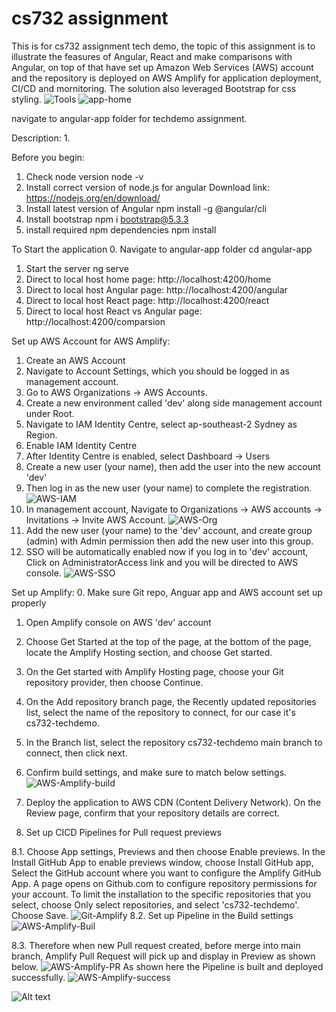 # cs732 assignment
This is for cs732 assignment tech demo, the topic of this assignment is to illustrate the feasures of Angular, React and make comparisons with Angular, on top of that have set up Amazon Web Services (AWS) account and the repository is deployed on AWS Amplify for application deployment, CI/CD and mornitoring. The solution also leveraged Bootstrap for css styling. 
![Tools](images/Tools.png "Tools")
![app-home](images/app-home.png "app-home")

navigate to angular-app folder for techdemo assignment.

Description:
1. 

Before you begin:
1. Check node version
    node -v
2. Install correct version of node.js for angular
    Download link: https://nodejs.org/en/download/
3. Install latest version of Angular
    npm install -g @angular/cli
4. Install bootstrap
    npm i bootstrap@5.3.3
5. install required npm dependencies
    npm install
   


To Start the  application
0. Navigate to angular-app folder
    cd angular-app
1. Start the server
    ng serve
2. Direct to local host home page:
    http://localhost:4200/home
3. Direct to local host Angular page:
    http://localhost:4200/angular
3. Direct to local host React page:
    http://localhost:4200/react
3. Direct to local host React vs Angular page:
    http://localhost:4200/comparsion





 
Set up AWS Account for AWS Amplify:
1. Create an AWS Account 
2. Navigate to Account Settings, which you should be logged in as management account. 
3. Go to AWS Organizations -> AWS Accounts.
4. Create a new environment called 'dev' along side management account under Root.
5. Navigate to IAM Identity Centre, select ap-southeast-2 Sydney as Region.
6. Enable IAM Identity Centre
7. After Identity Centre is enabled, select Dashboard -> Users
8. Create a new user (your name), then add the user into the new account 'dev'
9. Then log in as the new user (your name) to complete the registration.
![AWS-IAM](images/AWS-IAM.png "AWS-IAM")
10. In management account, Navigate to Organizations -> AWS accounts -> Invitations -> Invite AWS Account. 
![AWS-Org](images/AWS-Org.png "AWS-Org")
11. Add the new user (your name) to the 'dev' account, and create group (admin) with Admin permission then add the new user into this group. 
12. SSO will be automatically enabled now if you log in to 'dev' account, Click on AdministratorAccess link and you will be directed to AWS console. 
![AWS-SSO](images/AWS-SSO.png "AWS-SSO")

Set up Amplify:
0. Make sure Git repo, Anguar app and AWS account set up properly
1. Open Amplify console on AWS 'dev' account
2. Choose Get Started at the top of the page, at the bottom of the page, locate the Amplify Hosting section, and choose Get started.
3. On the Get started with Amplify Hosting page, choose your Git repository provider, then choose Continue.
4. On the Add repository branch page,  the Recently updated repositories list, select the name of the repository to connect, for our case it's cs732-techdemo.
5. In the Branch list, select the repository cs732-techdemo main branch to connect, then click next.
6. Confirm build settings, and make sure to match below settings.
![AWS-Amplify-build](images/AWS-Amplify-build.png "AWS-Amplify-build")
7. Deploy the application to AWS CDN (Content Delivery Network). On the Review page, confirm that your repository details are correct.

8. Set up CICD Pipelines for Pull request previews

8.1. Choose App settings, Previews and then choose Enable previews. In the Install GitHub App to enable previews window, choose Install GitHub app, Select the GitHub account where you want to configure the Amplify GitHub App. A page opens on Github.com to configure repository permissions for your account. To limit the installation to the specific repositories that you select, choose Only select repositories, and select 'cs732-techdemo'. Choose Save.
![Git-Amplify](images/Git-Amplify.png "Git-Amplify")
8.2. Set up Pipeline in the Build settings
![AWS-Amplify-Buil](images/AWS-Amplify-Buil.png "AWS-Amplify-Buil")

8.3. Therefore when new Pull request created, before merge into main branch, Amplify Pull Request will pick up and display in Preview as shown below.
![AWS-Amplify-PR](images/AWS-Amplify-PR.png "AWS-Amplify-PR")
As shown here the Pipeline is built and deployed successfully.
![AWS-Amplify-success](images/AWS-Amplify-success.png "AWS-Amplify-success")


![Alt text](images/AWS-SSO.png "AWS-SSO")




